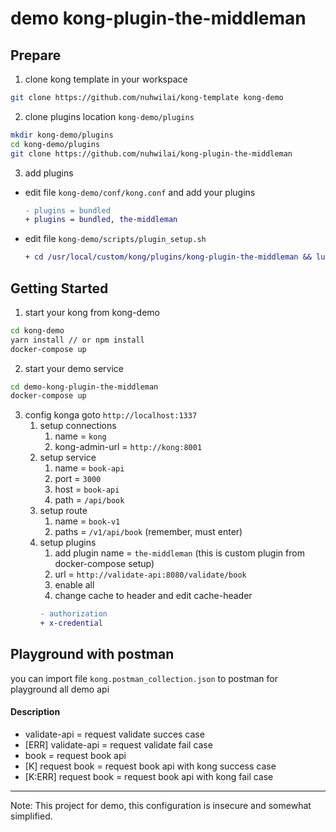 # demo kong-plugin-the-middleman

## Prepare
1. clone kong template in your workspace
```bash
git clone https://github.com/nuhwilai/kong-template kong-demo
```

2. clone plugins location `kong-demo/plugins` 
```bash
mkdir kong-demo/plugins
cd kong-demo/plugins
git clone https://github.com/nuhwilai/kong-plugin-the-middleman
```

3. add plugins
- edit file  `kong-demo/conf/kong.conf` and add your plugins
    ```diff
    - plugins = bundled
    + plugins = bundled, the-middleman
    ``` 
- edit file `kong-demo/scripts/plugin_setup.sh`
    ```diff
    + cd /usr/local/custom/kong/plugins/kong-plugin-the-middleman && luarocks make
    ``` 
## Getting Started
1. start your kong from kong-demo
```bash
cd kong-demo
yarn install // or npm install
docker-compose up
```
   
2. start your demo service

```bash
cd demo-kong-plugin-the-middleman 
docker-compose up
```

3. config konga goto `http://localhost:1337`
   1. setup connections
      1. name = `kong`
      2. kong-admin-url = `http://kong:8001`
   2. setup service
      1. name = `book-api`
      2. port = `3000`
      3. host = `book-api`
      4. path = `/api/book`
   3. setup route
      1. name = `book-v1`
      2. paths = `/v1/api/book` (remember, must enter)
   4. setup plugins
      1. add plugin name = `the-middleman` (this is custom plugin from docker-compose setup)
      2. url = `http://validate-api:8080/validate/book`
      3. enable all
      4. change cache to header and edit cache-header
        ```diff
        - authorization
        + x-credential
        ```


## Playground with postman
you can import file `kong.postman_collection.json` to postman for playground all demo api
#### Description
- validate-api = request validate succes case
- [ERR] validate-api = request validate fail case
- book = request book api
- [K] request book = request book api with kong success case
- [K:ERR] request book = request book api with kong fail case 

--------

Note: This project for demo, this configuration is insecure and somewhat simplified.
